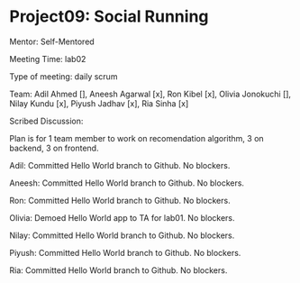 # Project09: Social Running

Mentor: Self-Mentored

Meeting Time: lab02

Type of meeting: daily scrum

Team: Adil Ahmed [], Aneesh Agarwal [x], Ron Kibel [x], Olivia Jonokuchi [], Nilay Kundu [x], Piyush Jadhav [x], Ria Sinha [x]

Scribed Discussion:

Plan is for 1 team member to work on recomendation algorithm, 3 on backend, 3 on frontend.

Adil: Committed Hello World branch to Github. No blockers.

Aneesh: Committed Hello World branch to Github. No blockers.

Ron: Committed Hello World branch to Github. No blockers.

Olivia: Demoed Hello World app to TA for lab01. No blockers.

Nilay: Committed Hello World branch to Github. No blockers.

Piyush: Committed Hello World branch to Github. No blockers.

Ria: Committed Hello World branch to Github. No blockers.
